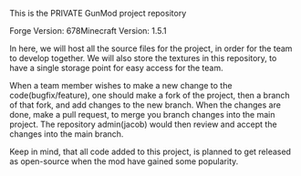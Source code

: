 This is the PRIVATE GunMod project repository

Forge Version: 678Minecraft Version: 1.5.1

In here, we will host all the source files for the project, in order for the team to develop together.
We will also store the textures in this repository, to have a single storage point for easy access for the team.

When a team member wishes to make a new change to the code(bugfix/feature), one should make a fork of the project, then a branch of that fork, and add changes to the new branch.
When the changes are done, make a pull request, to merge you branch changes into the main project. The repository admin(jacob) would then review and accept the changes into the main branch.

Keep in mind, that all code added to this project, is planned to get released as open-source when the mod have gained some popularity.
